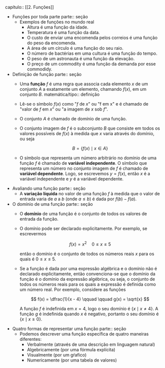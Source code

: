 capítulo:: [[2. Funções]]

- Funções por toda parte
  parte:: seção
	- Exemplos de funções no mundo real
		- Altura é uma função da idade.
		- Temperatura é uma função da data.
		- O custo de enviar uma encomenda pelos correios é uma função do peso da encomenda.
		- A área de um círculo é uma função do seu raio.
		- O número de bactérias em uma cultura é uma função do tempo.
		- O peso de um astronauta é uma função da elevação.
		- O preço de um commodity é uma função da demanda por esse commodidy.
- Definição de função
  parte:: seção
	- Uma **função** $f$ é uma regra que associa cada elemento $x$ de um conjunto $A$ a exatamente um elemento, chamando $f(x)$, em um conjunto $B$.
	  matemática/tipo:: definição
	- Lê-se o símbolo $f(x)$ como "$f$ de $x$" ou "f em x" e é chamado de "valor de $f$ em $x$" ou "a imagem de $x$ sob $f$".
	- O conjunto $A$ é chamado de domínio de uma função.
	- O conjunto imagem de $f$ é o subconjunto $B$ que consiste em todos os valores possíveis de $f(x)$ à medida que $x$ varia através do domínio, ou seja
	  
	  $$
	  B = \{ f(x) \mid x \in A \}
	  $$
	- O símbolo que representa um número arbitrário no domínio de uma função $f$ é chamado de **variável independente**. O símbolo que representa um número no conjunto imagem de $f$ é chamado de **variável dependente**. Logo, se escrevemos $y = f(x)$, então $x$ é a variável independente e $y$ é a variável dependente.
- Avaliando uma função
  parte:: seção
	- A **variação líquida** no valor de uma função $f$ à medida que o valor de entrada varia de $a$ a $b$ (onde $a \leqslant b$) é dada por $f(b) - f(a)$.
- O domínio de uma função
  parte:: seção
	- O **domínio** de uma função é o conjunto de todos os valores de entrada da função.
	- O domínio pode ser declarado explicitamente. Por exemplo, se escrevermos
	  
	  $$
	  f(x) = x^2 \quad 0 \leqslant x \leqslant 5
	  $$
	  
	  então o domínio é o conjunto de todos os números reais $x$ para os quais é $0 \leqslant x \leqslant 5$.
	- Se a função é dada por uma expressão algébrica e o domínio não é declarado explicitamente, então convenciona-se que o domínio da função é o domínio da expressão algébrica, ou seja, o conjunto de todos os números reais para os quais a expressão é definida como um número real. Por exemplo, considere as funções
	  
	  $$
	  f(x) = \dfrac{1}{x - 4} \qquad \qquad g(x) = \sqrt{x}
	  $$
	  
	  A função $f$ é indefinida em $x = 4$, logo o seu domínio é $\{ x \mid x \neq 4 \}$. A função $g$ é indefinida quando $x$ é negativo, portanto o seu domínio é $\{ x \mid x \geqslant 0 \}$.
- Quatro formas de representar uma função
  parte:: seção
	- Podemos descrever uma função específica de quatro maneiras diferentes:
		- Verbalmente (através de uma descrição em linguagem natural)
		- Algebricamente (por uma fórmula explícita)
		- Visualmente (por um gŕafico)
		- Numericamente (por uma tabela de valores)